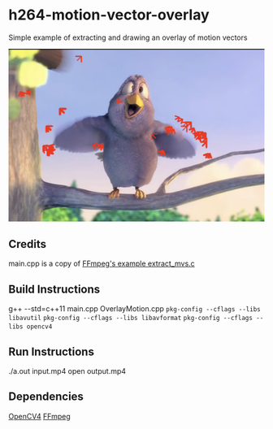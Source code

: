 # h264-motion-vector-overlay
Simple example of extracting and drawing an overlay of motion vectors

![](example-screenshot.png?raw=true)

## Credits
main.cpp is a copy of [FFmpeg's example extract_mvs.c](https://github.com/FFmpeg/FFmpeg/blob/master/doc/examples/extract_mvs.c)

## Build Instructions
g++ --std=c++11 main.cpp OverlayMotion.cpp `pkg-config --cflags --libs libavutil` `pkg-config --cflags --libs libavformat` `pkg-config --cflags --libs opencv4`

## Run Instructions
./a.out input.mp4
open output.mp4

## Dependencies
[OpenCV4](https://github.com/opencv/opencv)
[FFmpeg](http://ffmpeg.org/)
